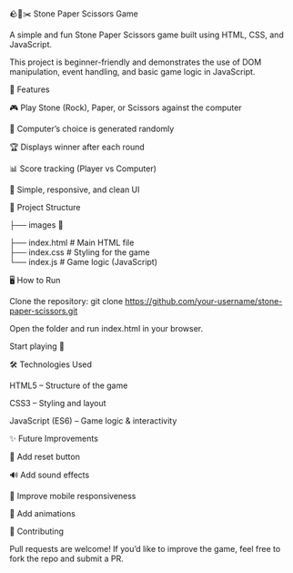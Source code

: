 🪨📄✂️ Stone Paper Scissors Game

A simple and fun Stone Paper Scissors game built using HTML, CSS, and JavaScript.

This project is beginner-friendly and demonstrates the use of DOM manipulation, event handling, and basic game logic in JavaScript.

🚀 Features

  🎮 Play Stone (Rock), Paper, or Scissors against the computer
  
  🤖 Computer’s choice is generated randomly
  
  🏆 Displays winner after each round
  
  📊 Score tracking (Player vs Computer)
  
  🎨 Simple, responsive, and clean UI

📂 Project Structure

├── images 📂

├── index.html   # Main HTML file  
├── index.css    # Styling for the game  
└── index.js    # Game logic (JavaScript)  

🖥️ How to Run

Clone the repository: git clone https://github.com/your-username/stone-paper-scissors.git

Open the folder and run index.html in your browser.

Start playing 🎉


🛠️ Technologies Used

  HTML5 – Structure of the game
  
  CSS3 – Styling and layout
  
  JavaScript (ES6) – Game logic & interactivity


✨ Future Improvements

  🔄 Add reset button
  
  🔊 Add sound effects
  
  📱 Improve mobile responsiveness
  
  🎨 Add animations
  
  🤝 Contributing

Pull requests are welcome! If you’d like to improve the game, feel free to fork the repo and submit a PR.
